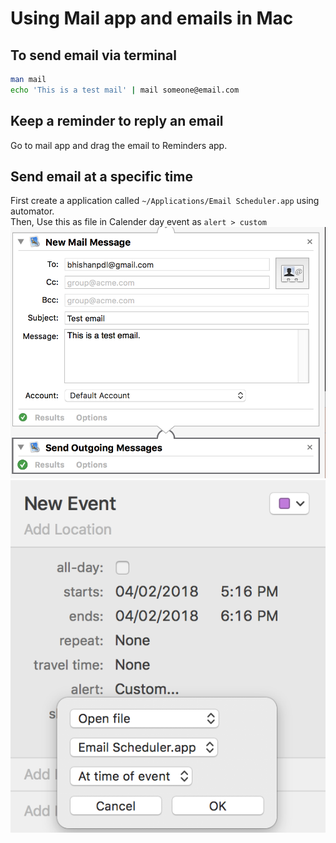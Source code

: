 # Using Mail app and emails in Mac

## To send email via terminal
```bash
man mail
echo 'This is a test mail' | mail someone@email.com
```

## Keep a reminder to reply an email
Go to mail app and drag the email to Reminders app.

## Send email at a specific time
First create a application called `~/Applications/Email Scheduler.app` using automator.  
Then, Use this as file in Calender day event as `alert > custom`
![EmailScheduler](images/EmailScheduler.png)
![calender_email](images/calender_email.png)

